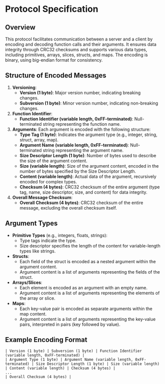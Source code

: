 # Protocol Specification

## Overview

This protocol facilitates communication between a server and a client by encoding and decoding function calls and their arguments. It ensures data integrity through CRC32 checksums and supports various data types, including primitives, arrays, slices, structs, and maps. The encoding is binary, using big-endian format for consistency.

## Structure of Encoded Messages

1. **Versioning**:
    - **Version (1 byte)**: Major version number, indicating breaking changes.
    - **Subversion (1 byte)**: Minor version number, indicating non-breaking changes.
2. **Function Identifier**:
    - **Function Identifier (variable length, 0xFF-terminated)**: Null-terminated string representing the function name.
3. **Arguments**: Each argument is encoded with the following structure:
    - **Type Tag (1 byte)**: Indicates the argument type (e.g., integer, string, struct, array, map).
    - **Argument Name (variable length, 0xFF-terminated)**: Null-terminated string representing the argument name.
    - **Size Descriptor Length (1 byte)**: Number of bytes used to describe the size of the argument content.
    - **Size (variable length)**: Size of the argument content, encoded in the number of bytes specified by the Size Descriptor Length.
    - **Content (variable length)**: Actual data of the argument, recursively encoded for complex types.
    - **Checksum (4 bytes)**: CRC32 checksum of the entire argument (type tag, name, size descriptor, size, and content) for data integrity.
4. **Overall Message Checksum**:
    - **Overall Checksum (4 bytes)**: CRC32 checksum of the entire message, excluding the overall checksum itself.

## Argument Types

- **Primitive Types** (e.g., integers, floats, strings):
    - Type tags indicate the type.
    - Size descriptor specifies the length of the content for variable-length types like strings.
- **Structs**:
    - Each field of the struct is encoded as a nested argument within the argument content.
    - Argument content is a list of arguments representing the fields of the struct.
- **Arrays/Slices**:
    - Each element is encoded as an argument with an empty name.
    - Argument content is a list of arguments representing the elements of the array or slice.
- **Maps**:
    - Each key-value pair is encoded as separate arguments within the map content.
    - Argument content is a list of arguments representing the key-value pairs, interpreted in pairs (key followed by value).

## Example Encoding Format

```
| Version (1 byte) | Subversion (1 byte) | Function Identifier (variable length, 0xFF-terminated) |
| Argument Type (1 byte) | Argument Name (variable length, 0xFF-terminated) | Size Descriptor Length (1 byte) | Size (variable length) | Content (variable length) | Checksum (4 bytes) |
... 
| Overall Checksum (4 bytes) |
```
